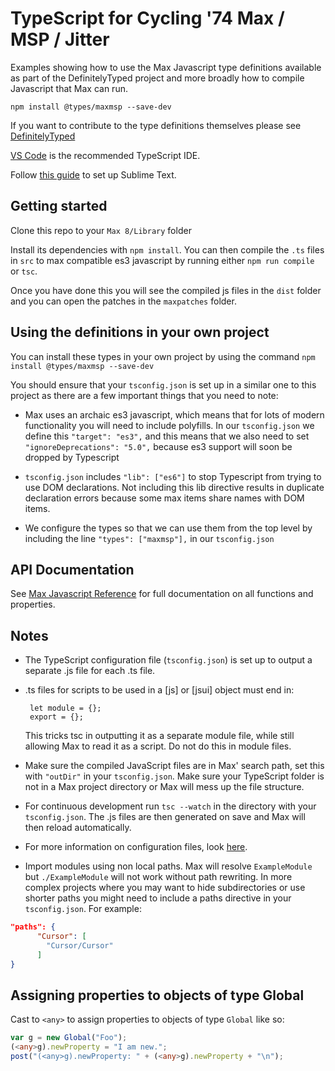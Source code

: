 # TypeScript for Cycling '74 Max / MSP / Jitter

Examples showing how to use the Max Javascript type definitions available as part
of the DefinitelyTyped project and more broadly how to compile Javascript that Max
can run.

`npm install @types/maxmsp --save-dev`

If you want to contribute to the type definitions themselves please see [DefinitelyTyped](https://github.com/DefinitelyTyped/DefinitelyTyped)

[VS Code](https://code.visualstudio.com/) is the recommended TypeScript IDE.

Follow
[this guide](https://cmatskas.com/getting-started-with-typescript-and-sublime-text/)
to set up Sublime Text.

## Getting started

Clone this repo to your `Max 8/Library` folder

Install its dependencies with `npm install`. You can then compile the `.ts`
files in `src` to max compatible es3 javascript by running either
`npm run compile` or `tsc`.

Once you have done this you will see the compiled js files in the `dist` folder
and you can open the patches in the `maxpatches` folder.

## Using the definitions in your own project

You can install these types in your own project by using the command
`npm install @types/maxmsp --save-dev`

You should ensure that your `tsconfig.json` is set up in a similar one
to this project as there are a few important things that you need to note:

* Max uses an archaic es3 javascript, which means that for lots of modern
  functionality you will need to include polyfills. In our `tsconfig.json` we
  define this `"target": "es3",` and this means that we also need to set
  `"ignoreDeprecations": "5.0",` because es3 support will soon be dropped by Typescript

* `tsconfig.json` includes `"lib": ["es6"]` to stop Typescript from trying to use
DOM declarations. Not including this lib directive results in duplicate declaration
errors because some max items share names with DOM items.

* We configure the types so that we can use them from the top level by including
  the line `"types": ["maxmsp"],` in our `tsconfig.json`

## API Documentation

See
[Max Javascript Reference](http://max-javascript-reference.tim-schenk.de/#gsc.tab=0)
for full documentation on all functions and properties.

## Notes

* The TypeScript configuration file (`tsconfig.json`) is set up to output a
  separate .js file for each .ts file.

* .ts files for scripts to be used in a [js] or [jsui] object must end in:

       let module = {};
       export = {};

   This tricks tsc in outputting it as a separate module file, while still
   allowing Max to read it as a script. Do not do this in module files.

* Make sure the compiled JavaScript files are in Max' search path, set this with
  `"outDir"` in your `tsconfig.json`. Make sure your TypeScript folder is not in
  a Max project directory or Max will mess up the file structure.

* For continuous development run `tsc --watch` in the directory with your
  `tsconfig.json`. The .js files are then generated on save and Max will then
  reload automatically.

* For more information on configuration files, look [here](https://www.typescriptlang.org/docs/handbook/tsconfig-json.html).

* Import modules using non local paths. Max will resolve `ExampleModule` but
`./ExampleModule` will not work without path rewriting. In more complex projects
where you may want to hide subdirectories or use shorter paths you might need to
include a paths directive in your `tsconfig.json`. For example:

```json
"paths": {
      "Cursor": [
        "Cursor/Cursor"
      ]
}
```

## Assigning properties to objects of type Global

Cast to `<any>` to assign properties to objects of type `Global` like so:

```Typescript
var g = new Global("Foo");
(<any>g).newProperty = "I am new.";
post("(<any>g).newProperty: " + (<any>g).newProperty + "\n");
```
